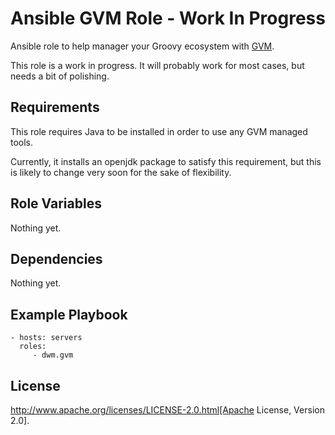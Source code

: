 # Ansible GVM Role - Work In Progress

Ansible role to help manager your Groovy ecosystem with [GVM](http://gvmtool.net).

This role is a work in progress. It will probably work for most cases, but needs a bit of polishing.

## Requirements

This role requires Java to be installed in order to use any GVM managed tools.

Currently, it installs an openjdk package to satisfy this requirement,
but this is likely to change very soon for the sake of flexibility.

## Role Variables

Nothing yet.

## Dependencies

Nothing yet.

## Example Playbook

    - hosts: servers
      roles:
         - dwm.gvm

## License

http://www.apache.org/licenses/LICENSE-2.0.html[Apache License, Version 2.0].


